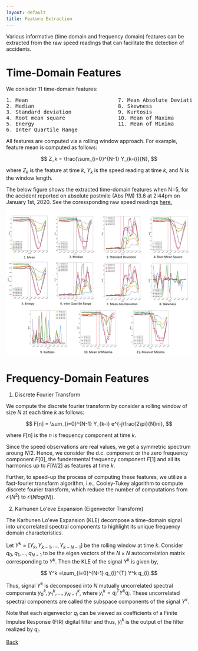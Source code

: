 ```yaml
---
layout: default
title: Feature Extraction
---
```


Various informative (time domain and frequency domain) features can be extracted from the raw speed readings that can facilitate the detection of accidents. 

# Time-Domain Features

We conisder 11 time-domain features:
<pre>
1. Mean                             7. Mean Absolute Deviation
2. Median                           8. Skewness
3. Standard deviation               9. Kurtosis
4. Root mean square                 10. Mean of Maxima
5. Energy                           11. Mean of Minima
6. Inter Quartile Range
</pre>


All features are computed via a rolling window approach. For example, feature mean is computed as follows:

$$ Z_k = \frac{\sum_{i=0}^{N-1} Y_{k-i}}{N}, $$

where $Z_k$ is the feature at time $k$, $Y_k$ is the speed reading at time $k$, and $N$ is the window length. 

 
The below figure shows the extracted time-domain features when N=5, for the accident reported on absolute postmile (Abs PM) 13.6 at 2:44pm on January 1st, 2020. See the coressponding raw speed readings [here.](./data_collect.html)

 ![feat](../images/time_feat.png)
 
 
# Frequency-Domain Features
 

1. Discrete Fourier Transform
 
We compute the discrete fourier transform by consider a rolling window of size $N$ at each time $k$ as follows:
 
$$ F[n] = \sum_{i=0}^{N-1} Y_{k-i} e^{-j\frac{2\pi}{N}ni}, $$

where $F[n]$ is the $n$ is frequency component at time $k$.

Since the speed observations are real values, we get a symmetric spectrum aroung $N/2$. Hence, we consider the d.c. component or the zero frequency component $F[0]$, the fundermental frequency component $F[1]$ and all its harmonics up to $F[N/2]$ as features at time $k$. 
 
Further, to speed-up the process of computing these features, we utilize a fast-fourier transform algorithm, i.e., Cooley-Tukey algorithm to compute discrete fourier transform, which reduce the number of computations from $\mathcal{O}(N^2)$ to $\mathcal{O}(Nlog(N))$. 

2. Karhunen Lo\'eve Expansion (Eigenvector Transform)

The Karhunen Lo\'eve Expansion (KLE) decompose a time-domain signal into uncorrelated spectral components to highlight its unique frequency domain characteristics. 

Let $Y^k =[Y_{k},Y_{k-1},\dots,Y_{k-N-1}$] be the rolling window at time $k$. Consider $q_{0},q_{1},\dots,q_{N-1}$ to be the eigen vectors of the $N \times N$ autocorrelation matrix corresponding to $Y^k$. Then the KLE of the signal $Y^k$ is given by,

$$ Y^k =\sum_{i=0}^{N-1} q_{i}^{T} Y^k q_{i}.$$

Thus, signal $Y^k$ is decomposed into $N$ mutually uncorrelated spectral components $y_{0}^k, y_{1}^k,\dots,y_{N-1}^k$, where $y_{i}^k= q_{i}^{T} Y^k q_{i}$. These uncorrelated spectral components are called the subspace components of the signal $Y^k$. 

Note that each eigenvector $q_{i}$ can be viewed as coefficients of a Finite Impulse Response (FIR) digital filter and thus, $y_{i}^k$ is the output of the filter realized by $q_{i}$.
 
[Back](../)
